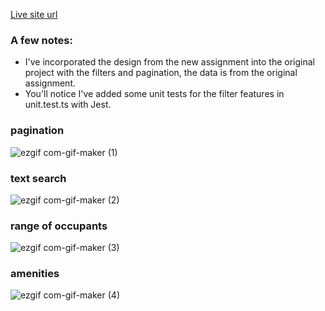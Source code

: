 [Live site url](https://6369a8dbb5885740fe38ccf7--stupendous-babka-e916ef.netlify.app/.)

### A few notes:
- I've incorporated the design from the new assignment into the original project with the filters and pagination, the data is from the original assignment.
- You'll notice I've added some unit tests for the filter features in unit.test.ts with Jest.

### pagination
![ezgif com-gif-maker (1)](https://user-images.githubusercontent.com/58955802/200453735-cedc12eb-6094-4546-aca5-5f0f8fbca386.gif)

### text search
![ezgif com-gif-maker (2)](https://user-images.githubusercontent.com/58955802/200454105-794a03bf-e27a-41a9-918e-c065a5912415.gif)

### range of occupants
![ezgif com-gif-maker (3)](https://user-images.githubusercontent.com/58955802/200454296-11b10773-2e17-4710-a6a9-d27753556cb8.gif)

### amenities
![ezgif com-gif-maker (4)](https://user-images.githubusercontent.com/58955802/200454523-22d7ee46-0b83-436c-b717-e2b41a90399a.gif)
